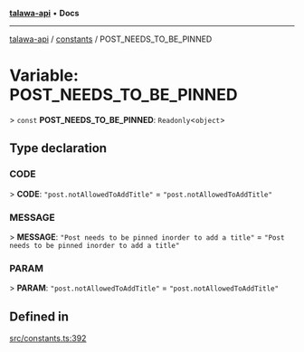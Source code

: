 [**talawa-api**](../../README.md) • **Docs**

***

[talawa-api](../../modules.md) / [constants](../README.md) / POST\_NEEDS\_TO\_BE\_PINNED

# Variable: POST\_NEEDS\_TO\_BE\_PINNED

\> `const` **POST\_NEEDS\_TO\_BE\_PINNED**: `Readonly`\<`object`\>

## Type declaration

### CODE

\> **CODE**: `"post.notAllowedToAddTitle"` = `"post.notAllowedToAddTitle"`

### MESSAGE

\> **MESSAGE**: `"Post needs to be pinned inorder to add a title"` = `"Post needs to be pinned inorder to add a title"`

### PARAM

\> **PARAM**: `"post.notAllowedToAddTitle"` = `"post.notAllowedToAddTitle"`

## Defined in

[src/constants.ts:392](https://github.com/PalisadoesFoundation/talawa-api/blob/c952c7a3bfd4b8b910fbae10313f5402ade5a9d4/src/constants.ts#L392)
